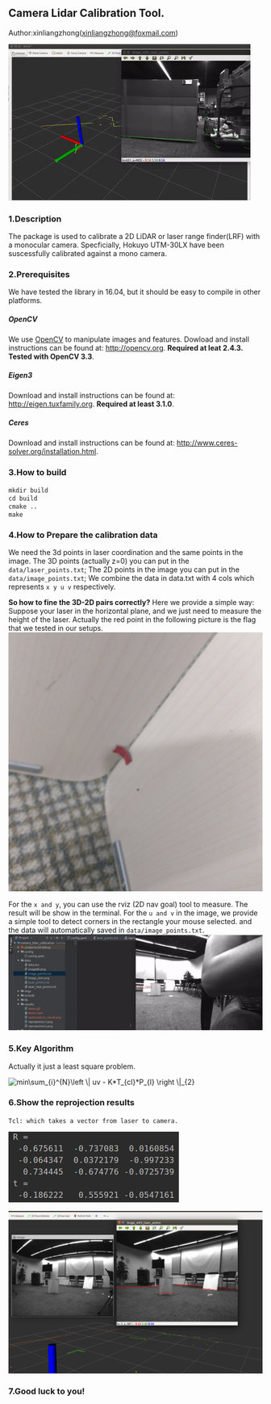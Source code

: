 ## Camera Lidar Calibration Tool.

Author:xinliangzhong(xinliangzhong@foxmail.com)

![demo](results/demo.gif)

### 1.Description
The package is used to calibrate a 2D LiDAR or laser range finder(LRF)
with a monocular camera. Specficially, Hokuyo UTM-30LX have been suscessfully calibrated against a mono camera.

### 2.Prerequisites
We have tested the library in 16.04, but it should be easy to compile in other platforms.

##### OpenCV
We use [OpenCV](http://opencv.org) to manipulate images and features. Dowload and install instructions can be found at: http://opencv.org. **Required at leat 2.4.3. Tested with OpenCV 3.3**.

##### Eigen3
Download and install instructions can be found at: http://eigen.tuxfamily.org. **Required at least 3.1.0**.

##### Ceres
Download and install instructions can be found at: http://www.ceres-solver.org/installation.html.

### 3.How to build

```
mkdir build
cd build
cmake ..
make
```

### 4.How to Prepare the calibration data

We need the 3d points in laser coordination and the same points in the image.
The 3D points (actually z=0) you can put in the ``data/laser_points.txt``;
The 2D points in the image you can put in the ``data/image_points.txt``;
We combine the data in data.txt with 4 cols which represents ``x y u v`` respectively.

**So how to fine the 3D-2D pairs correctly?**
Here we provide a simple way:
Suppose your laser in the horizontal plane, and we just need to measure the height of the laser.
Actually the red point in the following picture is the flag that we tested in our setups.
![flag](results/flag.jpg)

For the ``x and y``, you can use the rviz (2D nav goal) tool to measure. The result will be show in the terminal.
For the ``u and v`` in the image, we provide a simple tool to detect corners in the rectangle your mouse selected.
and the data will automatically saved in ``data/image_points.txt``.
![corner_detect](results/corner_detect.gif)

### 5.Key Algorithm

Actually it just a least square problem.

<img src="https://latex.codecogs.com/gif.latex?min\sum_{i}^{N}\left&space;\|&space;uv&space;-&space;K*T_{cl}*P_{l}&space;\right&space;\|_{2}" title="min\sum_{i}^{N}\left \| uv - K*T_{cl}*P_{l} \right \|_{2}" />

### 6.Show the reprojection results
``Tcl: which takes a vector from laser to camera.``

![reprojection](results/optimization_result.png)

![reprojection](results/reprojection2.png)
### 7.Good luck to you!